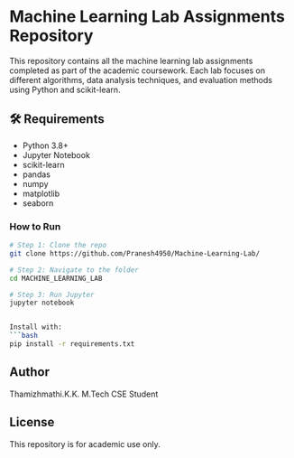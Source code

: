 # Machine Learning Lab Assignments Repository

This repository contains all the machine learning lab assignments completed as part of the academic coursework. Each lab focuses on different algorithms, data analysis techniques, and evaluation methods using Python and scikit-learn.


## 🛠️ Requirements

- Python 3.8+
- Jupyter Notebook
- scikit-learn
- pandas
- numpy
- matplotlib
- seaborn

### How to Run

```bash
# Step 1: Clone the repo
git clone https://github.com/Pranesh4950/Machine-Learning-Lab/

# Step 2: Navigate to the folder
cd MACHINE_LEARNING_LAB

# Step 3: Run Jupyter
jupyter notebook


Install with:
```bash
pip install -r requirements.txt 
```

## Author
Thamizhmathi.K.K.
M.Tech CSE Student


## License

This repository is for academic use only.

